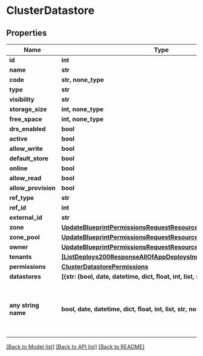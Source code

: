 # ClusterDatastore


## Properties
Name | Type | Description | Notes
------------ | ------------- | ------------- | -------------
**id** | **int** |  | [optional] 
**name** | **str** |  | [optional] 
**code** | **str, none_type** |  | [optional] 
**type** | **str** |  | [optional] 
**visibility** | **str** |  | [optional] 
**storage_size** | **int, none_type** |  | [optional] 
**free_space** | **int, none_type** |  | [optional] 
**drs_enabled** | **bool** |  | [optional] 
**active** | **bool** |  | [optional] 
**allow_write** | **bool** |  | [optional] 
**default_store** | **bool** |  | [optional] 
**online** | **bool** |  | [optional] 
**allow_read** | **bool** |  | [optional] 
**allow_provision** | **bool** |  | [optional] 
**ref_type** | **str** |  | [optional] 
**ref_id** | **int** |  | [optional] 
**external_id** | **str** |  | [optional] 
**zone** | [**UpdateBlueprintPermissionsRequestResourcePermissionSitesInner**](UpdateBlueprintPermissionsRequestResourcePermissionSitesInner.md) |  | [optional] 
**zone_pool** | [**UpdateBlueprintPermissionsRequestResourcePermissionSitesInner**](UpdateBlueprintPermissionsRequestResourcePermissionSitesInner.md) |  | [optional] 
**owner** | [**UpdateBlueprintPermissionsRequestResourcePermissionSitesInner**](UpdateBlueprintPermissionsRequestResourcePermissionSitesInner.md) |  | [optional] 
**tenants** | [**[ListDeploys200ResponseAllOfAppDeploysInnerInstance]**](ListDeploys200ResponseAllOfAppDeploysInnerInstance.md) |  | [optional] 
**permissions** | [**ClusterDatastorePermissions**](ClusterDatastorePermissions.md) |  | [optional] 
**datastores** | **[{str: (bool, date, datetime, dict, float, int, list, str, none_type)}]** |  | [optional] 
**any string name** | **bool, date, datetime, dict, float, int, list, str, none_type** | any string name can be used but the value must be the correct type | [optional]

[[Back to Model list]](../README.md#documentation-for-models) [[Back to API list]](../README.md#documentation-for-api-endpoints) [[Back to README]](../README.md)


